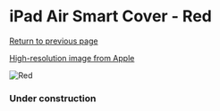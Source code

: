 # iPad Air Smart Cover - Red

[Return to previous page](/ipad_air)

[High-resolution image from Apple](https://store.storeimages.cdn-apple.com/8756/as-images.apple.com/is/MF058?wid=4500&hei=4500&fmt=png)

<div style="width: 384px"><img src="/everysource/MF058.png" alt="Red"></div>

### Under construction

